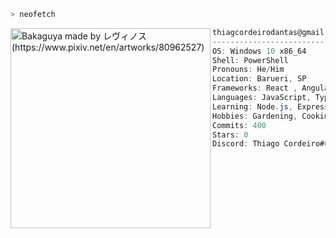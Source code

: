 ```zsh
> neofetch
```

<img align="left" src="https://i.redd.it/h7dae4o0uk461.jpg" alt="Bakaguya made by レヴィノス (https://www.pixiv.net/en/artworks/80962527)" width="320" /> 

```csharp
thiagcordeirodantas@gmail.com
-------------------------
OS: Windows 10 x86_64
Shell: PowerShell
Pronouns: He/Him
Location: Barueri, SP
Frameworks: React , Angular
Languages: JavaScript, TypeScript, TML, CSS
Learning: Node.js, Express, PostgreSQL, MongoDB, Vue.js  
Hobbies: Gardening, Cooking, Gaming
Commits: 400
Stars: 0
Discord: Thiago Cordeiro#6369
```
<p align="left">
  &nbsp; &nbsp; &nbsp; &nbsp; &nbsp;
  
</p>
